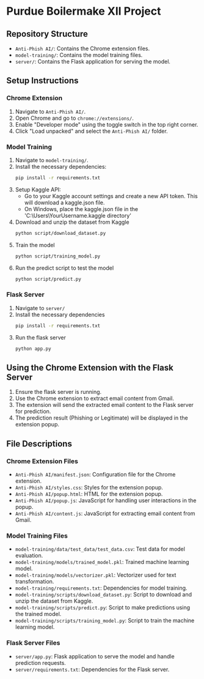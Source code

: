 # Purdue Boilermake XII Project

## Repository Structure
- `Anti-Phish AI/`: Contains the Chrome extension files.
- `model-training/`: Contains the model training files.
- `server/`: Contains the Flask application for serving the model.

## Setup Instructions

### Chrome Extension
1. Navigate to `Anti-Phish AI/`.
2. Open Chrome and go to `chrome://extensions/`.
3. Enable "Developer mode" using the toggle switch in the top right corner.
4. Click "Load unpacked" and select the `Anti-Phish AI/` folder.

### Model Training
1. Navigate to `model-training/`.
2. Install the necessary dependencies:
   ```sh
   pip install -r requirements.txt
3. Setup Kaggle API:
    - Go to your Kaggle account settings and create a new API token. This will download a kaggle.json file.
    - On Windows, place the kaggle.json file in the 'C:\Users\YourUsername\.kaggle directory'
4. Download and unzip the dataset from Kaggle
    ```sh
    python script/download_dataset.py
5. Train the model
    ```sh
    python script/training_model.py
6. Run the predict script to test the model
    ```sh
    python script/predict.py
    
### Flask Server
1. Navigate to `server/`
2. Install the necessary dependencies
    ```sh
    pip install -r requirements.txt
3. Run the flask server
    ```sh
    python app.py

## Using the Chrome Extension with the Flask Server
1. Ensure the flask server is running.
2. Use the Chrome extension to extract email content from Gmail.
3. The extension will send the extracted email content to the Flask server for prediction.
4. The prediction result (Phishing or Legitimate) will be displayed in the extension popup.

## File Descriptions

### Chrome Extension Files
- `Anti-Phish AI/manifest.json`: Configuration file for the Chrome extension.
- `Anti-Phish AI/styles.css`: Styles for the extension popup.
- `Anti-Phish AI/popup.html`: HTML for the extension popup.
- `Anti-Phish AI/popup.js`: JavaScript for handling user interactions in the popup.
- `Anti-Phish AI/content.js`: JavaScript for extracting email content from Gmail.

### Model Training Files
- `model-training/data/test_data/test_data.csv`: Test data for model evaluation.
- `model-training/models/trained_model.pkl`: Trained machine learning model.
- `model-training/models/vectorizer.pkl`: Vectorizer used for text transformation.
- `model-training/requirements.txt`: Dependencies for model training.
- `model-training/scripts/download_dataset.py`: Script to download and unzip the dataset from Kaggle.
- `model-training/scripts/predict.py`: Script to make predictions using the trained model.
- `model-training/scripts/training_model.py`: Script to train the machine learning model.

### Flask Server Files
- `server/app.py`: Flask application to serve the model and handle prediction requests.
- `server/requirements.txt`: Dependencies for the Flask server.